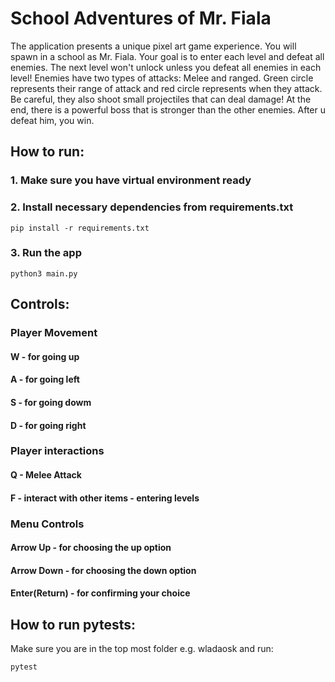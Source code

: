 # School Adventures of Mr. Fiala

The application presents a unique pixel art game experience. You will spawn in a school as Mr. Fiala. Your goal is to enter each level and defeat all enemies. The next level won't unlock unless you defeat all enemies in each level! Enemies have two types of attacks: Melee and ranged. Green circle represents their range of attack and red circle represents when they attack. Be careful, they also shoot small projectiles that can deal damage! At the end, there is a powerful boss that is stronger than the other enemies. After u defeat him, you win.

## How to run:
### 1. Make sure you have virtual environment ready

### 2. Install necessary dependencies from requirements.txt
```
pip install -r requirements.txt
```
### 3. Run the app
```
python3 main.py
```
## Controls:
### Player Movement
#### W - for going up
#### A - for going left
#### S - for going dowm
#### D - for going right
### Player interactions
#### Q - Melee Attack
#### F - interact with other items - entering levels
### Menu Controls
#### Arrow Up - for choosing the up option
#### Arrow Down - for choosing the down option
#### Enter(Return) - for confirming your choice
## How to run pytests:
Make sure you are in the top most folder e.g. wladaosk and run:
```
pytest
```
